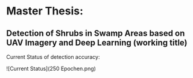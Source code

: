 # Master Thesis: 
## Detection of Shrubs in Swamp Areas based on UAV Imagery and Deep Learning (working title)


Current Status of detection accuracy:

![Current Status](250 Epochen.png)

